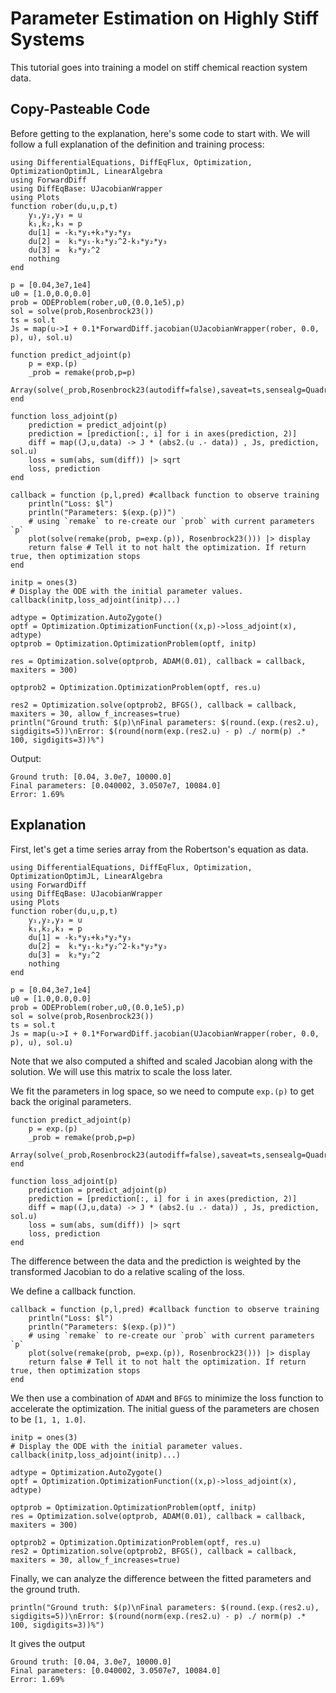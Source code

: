 # Parameter Estimation on Highly Stiff Systems

This tutorial goes into training a model on stiff chemical reaction system data.

## Copy-Pasteable Code

Before getting to the explanation, here's some code to start with. We will
follow a full explanation of the definition and training process:

```@example
using DifferentialEquations, DiffEqFlux, Optimization, OptimizationOptimJL, LinearAlgebra
using ForwardDiff
using DiffEqBase: UJacobianWrapper
using Plots
function rober(du,u,p,t)
    y₁,y₂,y₃ = u
    k₁,k₂,k₃ = p
    du[1] = -k₁*y₁+k₃*y₂*y₃
    du[2] =  k₁*y₁-k₂*y₂^2-k₃*y₂*y₃
    du[3] =  k₂*y₂^2
    nothing
end

p = [0.04,3e7,1e4]
u0 = [1.0,0.0,0.0]
prob = ODEProblem(rober,u0,(0.0,1e5),p)
sol = solve(prob,Rosenbrock23())
ts = sol.t
Js = map(u->I + 0.1*ForwardDiff.jacobian(UJacobianWrapper(rober, 0.0, p), u), sol.u)

function predict_adjoint(p)
    p = exp.(p)
    _prob = remake(prob,p=p)
    Array(solve(_prob,Rosenbrock23(autodiff=false),saveat=ts,sensealg=QuadratureAdjoint(autojacvec=ReverseDiffVJP(true))))
end

function loss_adjoint(p)
    prediction = predict_adjoint(p)
    prediction = [prediction[:, i] for i in axes(prediction, 2)]
    diff = map((J,u,data) -> J * (abs2.(u .- data)) , Js, prediction, sol.u)
    loss = sum(abs, sum(diff)) |> sqrt
    loss, prediction
end

callback = function (p,l,pred) #callback function to observe training
    println("Loss: $l")
    println("Parameters: $(exp.(p))")
    # using `remake` to re-create our `prob` with current parameters `p`
    plot(solve(remake(prob, p=exp.(p)), Rosenbrock23())) |> display
    return false # Tell it to not halt the optimization. If return true, then optimization stops
end

initp = ones(3)
# Display the ODE with the initial parameter values.
callback(initp,loss_adjoint(initp)...)

adtype = Optimization.AutoZygote()
optf = Optimization.OptimizationFunction((x,p)->loss_adjoint(x), adtype)
optprob = Optimization.OptimizationProblem(optf, initp)

res = Optimization.solve(optprob, ADAM(0.01), callback = callback, maxiters = 300)

optprob2 = Optimization.OptimizationProblem(optf, res.u)

res2 = Optimization.solve(optprob2, BFGS(), callback = callback, maxiters = 30, allow_f_increases=true)
println("Ground truth: $(p)\nFinal parameters: $(round.(exp.(res2.u), sigdigits=5))\nError: $(round(norm(exp.(res2.u) - p) ./ norm(p) .* 100, sigdigits=3))%")
```

Output:
```
Ground truth: [0.04, 3.0e7, 10000.0]
Final parameters: [0.040002, 3.0507e7, 10084.0]
Error: 1.69%
```

## Explanation

First, let's get a time series array from the Robertson's equation as data.

```@example stifffit
using DifferentialEquations, DiffEqFlux, Optimization, OptimizationOptimJL, LinearAlgebra
using ForwardDiff
using DiffEqBase: UJacobianWrapper
using Plots
function rober(du,u,p,t)
    y₁,y₂,y₃ = u
    k₁,k₂,k₃ = p
    du[1] = -k₁*y₁+k₃*y₂*y₃
    du[2] =  k₁*y₁-k₂*y₂^2-k₃*y₂*y₃
    du[3] =  k₂*y₂^2
    nothing
end

p = [0.04,3e7,1e4]
u0 = [1.0,0.0,0.0]
prob = ODEProblem(rober,u0,(0.0,1e5),p)
sol = solve(prob,Rosenbrock23())
ts = sol.t
Js = map(u->I + 0.1*ForwardDiff.jacobian(UJacobianWrapper(rober, 0.0, p), u), sol.u)
```

Note that we also computed a shifted and scaled Jacobian along with the
solution. We will use this matrix to scale the loss later.

We fit the parameters in log space, so we need to compute `exp.(p)` to get back
the original parameters.

```@example stifffit
function predict_adjoint(p)
    p = exp.(p)
    _prob = remake(prob,p=p)
    Array(solve(_prob,Rosenbrock23(autodiff=false),saveat=ts,sensealg=QuadratureAdjoint(autojacvec=ReverseDiffVJP(true))))
end

function loss_adjoint(p)
    prediction = predict_adjoint(p)
    prediction = [prediction[:, i] for i in axes(prediction, 2)]
    diff = map((J,u,data) -> J * (abs2.(u .- data)) , Js, prediction, sol.u)
    loss = sum(abs, sum(diff)) |> sqrt
    loss, prediction
end
```

The difference between the data and the prediction is weighted by the transformed
Jacobian to do a relative scaling of the loss.

We define a callback function.
```@example stifffit
callback = function (p,l,pred) #callback function to observe training
    println("Loss: $l")
    println("Parameters: $(exp.(p))")
    # using `remake` to re-create our `prob` with current parameters `p`
    plot(solve(remake(prob, p=exp.(p)), Rosenbrock23())) |> display
    return false # Tell it to not halt the optimization. If return true, then optimization stops
end
```

We then use a combination of `ADAM` and `BFGS` to minimize the loss function to
accelerate the optimization. The initial guess of the parameters are chosen to
be `[1, 1, 1.0]`.
```@example stifffit
initp = ones(3)
# Display the ODE with the initial parameter values.
callback(initp,loss_adjoint(initp)...)

adtype = Optimization.AutoZygote()
optf = Optimization.OptimizationFunction((x,p)->loss_adjoint(x), adtype)

optprob = Optimization.OptimizationProblem(optf, initp)
res = Optimization.solve(optprob, ADAM(0.01), callback = callback, maxiters = 300)

optprob2 = Optimization.OptimizationProblem(optf, res.u)
res2 = Optimization.solve(optprob2, BFGS(), callback = callback, maxiters = 30, allow_f_increases=true)
```

Finally, we can analyze the difference between the fitted parameters and the
ground truth.
```@example stifffit
println("Ground truth: $(p)\nFinal parameters: $(round.(exp.(res2.u), sigdigits=5))\nError: $(round(norm(exp.(res2.u) - p) ./ norm(p) .* 100, sigdigits=3))%")
```

It gives the output
```
Ground truth: [0.04, 3.0e7, 10000.0]
Final parameters: [0.040002, 3.0507e7, 10084.0]
Error: 1.69%
```

